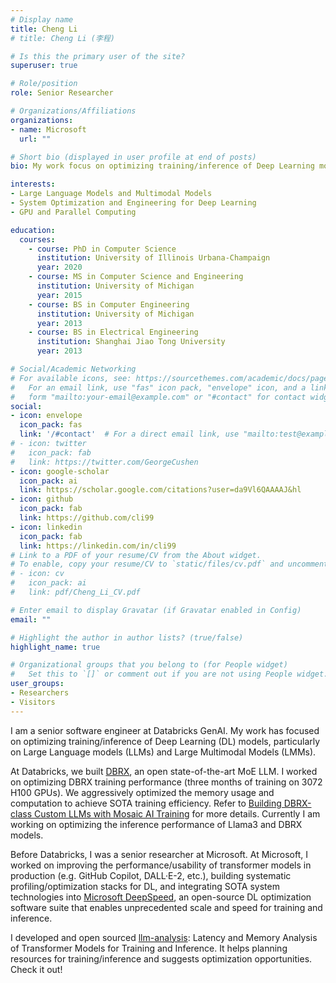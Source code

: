 ```yaml
---
# Display name
title: Cheng Li
# title: Cheng Li (李程)

# Is this the primary user of the site?
superuser: true

# Role/position
role: Senior Researcher

# Organizations/Affiliations
organizations:
- name: Microsoft
  url: ""

# Short bio (displayed in user profile at end of posts)
bio: My work focus on optimizing training/inference of Deep Learning models, particularly on LLM/LMM.

interests:
- Large Language Models and Multimodal Models
- System Optimization and Engineering for Deep Learning
- GPU and Parallel Computing

education:
  courses:
    - course: PhD in Computer Science
      institution: University of Illinois Urbana-Champaign
      year: 2020
    - course: MS in Computer Science and Engineering
      institution: University of Michigan
      year: 2015
    - course: BS in Computer Engineering
      institution: University of Michigan
      year: 2013
    - course: BS in Electrical Engineering
      institution: Shanghai Jiao Tong University
      year: 2013

# Social/Academic Networking
# For available icons, see: https://sourcethemes.com/academic/docs/page-builder/#icons
#   For an email link, use "fas" icon pack, "envelope" icon, and a link in the
#   form "mailto:your-email@example.com" or "#contact" for contact widget.
social:
- icon: envelope
  icon_pack: fas
  link: '/#contact'  # For a direct email link, use "mailto:test@example.org".
# - icon: twitter
#   icon_pack: fab
#   link: https://twitter.com/GeorgeCushen
- icon: google-scholar
  icon_pack: ai
  link: https://scholar.google.com/citations?user=da9Vl6QAAAAJ&hl
- icon: github
  icon_pack: fab
  link: https://github.com/cli99
- icon: linkedin
  icon_pack: fab
  link: https://linkedin.com/in/cli99
# Link to a PDF of your resume/CV from the About widget.
# To enable, copy your resume/CV to `static/files/cv.pdf` and uncomment the lines below.
# - icon: cv
#   icon_pack: ai
#   link: pdf/Cheng_Li_CV.pdf

# Enter email to display Gravatar (if Gravatar enabled in Config)
email: ""

# Highlight the author in author lists? (true/false)
highlight_name: true

# Organizational groups that you belong to (for People widget)
#   Set this to `[]` or comment out if you are not using People widget.
user_groups:
- Researchers
- Visitors
---
```



<!-- I am a PhD candidate in Computer Science at the University of Illinois at Urbana-Champaign (UIUC) and a member of the [IMPACT Research Group](http://impact.crhc.illinois.edu/) led by Professor [Wen-Mei Hwu](https://ece.illinois.edu/directory/profile/w-hwu). -->

I am a senior software engineer at Databricks GenAI. My work has focused on optimizing training/inference of Deep Learning (DL) models, particularly on Large Language models (LLMs) and Large Multimodal Models (LMMs).

At Databricks, we built [DBRX](https://www.databricks.com/blog/introducing-dbrx-new-state-art-open-llm), an open state-of-the-art MoE LLM. I worked on optimizing DBRX training performance (three months of training on 3072 H100 GPUs). We aggressively optimized the memory usage and computation to achieve SOTA training efficiency. Refer to [Building DBRX-class Custom LLMs with Mosaic AI Training](https://www.databricks.com/blog/mosaic-ai-training-capabilities) for more details.
Currently I am working on optimizing the inference performance of Llama3 and DBRX models.

Before Databricks, I was a senior researcher at Microsoft. At Microsoft, I worked on improving the performance/usability of transformer models in production (e.g. GitHub Copilot, DALL·E-2, etc.), building systematic profiling/optimization stacks for DL, and integrating SOTA system technologies into [Microsoft DeepSpeed](https://github.com/microsoft/DeepSpeed), an open-source DL optimization software suite that enables unprecedented scale and speed for training and inference.

I developed and open sourced [llm-analysis](https://github.com/cli99/llm-analysis): Latency and Memory Analysis of Transformer Models for Training and Inference. It helps planning resources for training/inference and suggests optimization opportunities. Check it out!
<!-- I received my PhD in CS from University of Illinois at Urbana-Champaign. During my PhD, I developed a number of [open-source tools](https://github.com/rai-project) to benchmark, profile, and summarize DL training and inference across hardware and software stacks. The tools have been used to inform system design for DL model serving and develop highly tuned GPU kernels for model inference. -->

<!-- [**I'm joining Microsoft in August！**](mailto:cli99@illinois.edu) -->

<!-- Currently I am working on [MLModelScope (CarML)](http://mlmodelscope.org/) as part of the IBM-ILLINOIS [Center for Cognitive Computing Systems Research (C3SR)](https://www.c3sr.com/). MLModelScope is an open-source, framework and hardware agnostic, extensible and customizable platform for evaluating and profiling ML models across datasets / frameworks / systems, at scale and across stack. MLModelScope is collaborating with the [MLPerf](https://mlperf.org/) community with the goal for it to be the "to-go" platform for Machine Learning inference benchmarking. -->

<!--
Cheng Li is a PhD candidate in Computer Science at the University of Illinois at Urbana-Champaign (UIUC) and a member of the IMPACT Research Group led by Professor Wen-Mei Hwu. Her research lies in the field of GPU-accelerated applications, with an emphasis on Deep Learning. Her work has focused on understanding and optimizing Deep Learning workloads. Before UIUC, she received her MS degree in Computer Science and Engineering and BS degree in Computer Engineering from University of Michigan, and another BS in Electrical Engineering from Shanghai Jiao Tong University. -->

